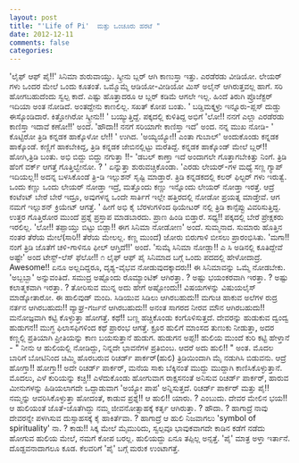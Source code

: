 ```yaml
---
layout: post
title: "'Life of Pi'  ಮತ್ತು ಒಂಚೂರು ಹರಟೆ "
date: 2012-12-11
comments: false
categories: 
---
```



'ಲೈಫ್  ಆಫ್ ಪೈ!!' ಸಿನಿಮಾ ಶುರುವಾಯ್ತು.  ಸ್ಕ್ರೀನು ಬ್ಲರ್ ಆಗಿ ಕಾಣುಸ್ತಾ ಇತ್ತು.   ಎರಡೆರಡು ವೀಡಿಯೋ.  ಲೇಯರ್ ಗಳು ಒಂದರ ಮೇಲೆ ಒಂದು ಕೂತಂತೆ.  ಒಮ್ಮೊಮ್ಮೆ ಆಡಿಯೋ-ವೀಡಿಯೋ ಮಿಸ್ ಅಲೈನ್ ಆಗಿರುತ್ತವಲ್ಲ ಹಾಗೆ.  ಸರಿ ಹೋಗಬಹುದೆಂದು ಸ್ವಲ್ಪ ಕಾದೆ.   ಎಷ್ಟು ಹೊತ್ತಾದರೂ ಆ ಬ್ಲರ್ ಕಡಿಮೆ ಆಗಲೇ ಇಲ್ಲ.   ಹಿಂದೆ ತಿರುಗಿ ಪ್ರೊಜೆಕ್ಟರ್ ಇದಿಯಾ ಅಂತ ನೋಡಿದೆ.  ಅಂತದ್ದೇನು ಕಾಣಲಿಲ್ಲ.    ಸಖತ್ ಕೋಪ ಬಂತು.   ' ಬಡ್ಡಿಮಕ್ಕಳ್ರು ಇನ್ನೂರು-ಪ್ಲಸ್  ದುಡ್ಡು ಈಸ್ಕೊಂಡಿದಾರೆ.  ಕಿತ್ತೋಗಿರೋ ಸ್ಕ್ರೀನು!! ' ಬಯ್ಯುತ್ತಿದ್ದೆ.   ಪಕ್ಕದಲ್ಲಿ ಕುಳಿತಿದ್ದ ಅಭಿಗೆ  'ಲೋ!! ನನಗೆ ಎಲ್ಲಾ ಎರಡೆರಡು ಕಾಣಿಸ್ತಾ ಇದಾವೆ ಕಣೋ!!' ಅಂದೆ.   'ಹೌದಾ!! ನನಗೆ ಸರಿಯಾಗೇ ಕಾಣಿಸ್ತಾ ಇದೆ' ಅಂದ.    ನನ್ನ ಮುಖ  ನೋಡಿ-  ' ಕೊಟ್ಟಿರೋ ತ್ರಿಡಿ ಕನ್ನಡಕ ಹಾಕ್ಕೊಳೋ ಲೇ!! ' ಉಗಿದ.    'ಅಯ್ಯಯ್ಯೋ!! ಎಂತಾ ಗುಬಾಲ್' ಅಂದುಕೊಂಡು ಕನ್ನಡಕ ಹಾಕ್ಕೊಂಡೆ.    ಕಣ್ಣಿಗೆ ಹಾಕಬೇಕಿದ್ದ, ತ್ರಿಡಿ ಕನ್ನಡಕ ಜೇಬಿನಲ್ಲಿಟ್ಟು ಮರೆತಿದ್ದೆ.   ಕನ್ನಡಕ ಹಾಕ್ಕೊಂಡ್ ಮೇಲೆ  ಬ್ಲರ್!! ಹೋಗಿ,ತ್ರಿಡಿ ಬಂತು.     ಅಭಿ ಬಿದ್ದು ಬಿದ್ದು ನಗುತ್ತಾ !!-  'ಡಬಲ್ ಕಾಣ್ತಾ ಇದೆ ಅಂದಾಗಲೇ ಗೊತ್ತಾಗಬೇಕಿತ್ತು ನಿಂಗೆ.    ತ್ರಿಡಿ  ಹೆಂಗೆ ವರ್ಕ್ ಆಗತ್ತೆ ಗೊತ್ತಿಲ್ವೇನೋ. ? ' ಏನ್ನುತ್ತಾ ಶುರುವಚ್ಚಿಕೊಂಡಾ.   'ಎರಡು ಲೇಯರ್-ಗಳ ಮಧ್ಯೆ ಸಣ್ಣ ಗ್ಯಾಪ್  ಇದಿಯಲ್ಲ!!  ಅದನ್ನ ಬಳಸಿಕೊಂಡೆ ತ್ರಿ-ಡಿ ಇಲ್ಲುಶನ್ ಸೃಷ್ಟಿ ಮಾಡ್ತಾರೆ.   ತ್ರಿಡಿ ಕನ್ನಡಕದಲ್ಲಿ ಕಲರ್ ಫಿಲ್ಟರ್ ಗಳು ಇರುತ್ವೆ.   ಒಂದು ಕಣ್ಣು ಒಂದು ಲೇಯರ್ ನೋಡ್ತಾ ಇದ್ರೆ, ಮತ್ತೊಂದು ಕಣ್ಣು ಇನ್ನೊಂದು ಲೇಯರ್ ನೋಡ್ತಾ ಇರತ್ತೆ.   ಆದ್ರೆ ಕಂಟೆಂಟ್ ಬೇರೆ ಬೇರೆ ಇದ್ರೂ, ಅವುಗಳನ್ನ ಒಂದೇ ಸಾರ್ತಿಗೆ ಇಲ್ಲೇ ಹತ್ತಿರದಲ್ಲಿ ನೋಡೋ ಪ್ರಯತ್ನ ಮಾಡ್ತೇವೆ.   ಆಗ ನಮಗೆ ಇಲ್ಲುಶನ್ ಕ್ರಿಯೇಟ್ ಆಗತ್ತೆ. '  ಹೀಗೆ ಅಭಿ ಕೈ ಬೆರಳುಗಳಿಂದ ಥಿಯೇಟರ್ ನಲ್ಲಿ ತ್ರಿಡಿ ಕಾನ್ಸೆಪ್ಟು ವಿವರಿಸುತ್ತಿದ್ದ.     ಉತ್ತರ ಗೊತ್ತಿರೋರ ಮುಂದೆ ಪ್ರಶ್ನೆ ಪ್ರಸ್ತಾಪ ಮಾಡಬಾರದು. ಪ್ರಾಣ ಹಿಂಡಿ ಬಿಡ್ತಾರೆ.  ಸಧ್ಯ!! ಪಕ್ಕದಲ್ಲಿ ಬೇರೆ   ಪ್ರೇಕ್ಷಕರು ಇರಲಿಲ್ಲ.     'ಲೋ!! ತಪ್ಪಾಯ್ತು ಬಿಟ್ಟು ಬಿಡ್ಲಾ!! ಈಗ ಸಿನಿಮಾ ನೋಡೋಣ' ಅಂದೆ.  ಸುಮ್ಮನಾದ.     ಸುಮಾರು ಹೊತ್ತಿನ ನಂತರ ತೆರೆಯ ಮೇಲೆ(ಸಾರಿ!! ತೆರೆಯ ಮೇಲಲ್ಲ.  ಕಣ್ಣ ಮುಂದೆ) ಜೋರು ಬಿರುಗಾಳಿ ಬೀಸಲು ಪ್ರಾರಂಭಿಸಿತು.   'ಮಗಾ!! ನಂಗೆ ತ್ರಿಡಿ ಜೊತೆಗೆ ಚಳಿ-ಗಾಳಿನೂ ಫೀಲ್ ಆಗ್ತಿದೆ!!' ಅಂದೆ.    'ಸುಮ್ಕೆ ಸಿನಿಮಾ ನೋಡ್ಲಾ!! ಎ ಸಿ ಅಡಿನಲ್ಲಿ ಕೂತಿದ್ದೇವೆ ಅಷ್ಟೇ' ಅಂದ ಟೇಸ್ಟ್-ಲೆಸ್ ಫೆಲೋ!!          ೧     ಲೈಫ್ ಆಫ್ ಪೈ ಸಿನಿಮಾದ ಬಗ್ಗೆ ಒಂದು ಪದದಲ್ಲಿ ಹೇಳೋದಾದ್ರೆ.  Awesome!!  ಏನೂ ಅಲ್ಲದಿದ್ದರೂ, ದೃಶ್ಯ-ವೈಭವ ನೋಡುವುದಕ್ಕಾದರು!! ಈ ಸಿನಿಮಾವನ್ನು ಒಮ್ಮೆ ನೋಡಬೇಕು.  'ಅಬ್ಬಬ್ಬಾ' ಅನ್ನುವಂತಿದೆ.      ಸಮುದ್ರ ಅಷ್ಟೊಂದು ರೊಮ್ಯಾಂಟಿಕ್ ಆಗಿರತ್ತಾ. ?  ಅಷ್ಟು ಭಯಂಕರವಾಗಿ ಇರತ್ತಾ. ?  ಅಷ್ಟು ಕಲಾತ್ಮಕವಾಗಿ ಇರತ್ತಾ. ?  ತೋರಿಸುವ ಮುನ್ನ ಅದು ಹೇಗೆ ಅಷ್ಟೋಂದು!! ವಿಷಯಗಳನ್ನು ವಿಷುಯಲೈಸ್ ಮಾಡ್ಕೋತಾರೋ.  ಈ ಹಾಲಿವುಡ್ ಮಂದಿ.   ಸಿಡಿಯುವ ಸಿಡಿಲು ಆಗಿರಬಹುದು!!  ಮಗುಚಿ ಹಾಕುವ ಅಲೆಗಳ ರುದ್ರ ನರ್ತನ ಆಗಿರಬಹುದು!!  ವ್ಯಾಘ್ರ-ಗರ್ಜನೆ ಆಗಿರಬಹುದು!!  ಅನಂತ ಸಾಗರದ ನೀರವ ಮೌನ ಆಗಿರಬಹುದು!! ಮನೋಜ್ಞವಾಗಿ ಕಟ್ಟಿ ಕೊಳ್ಳುತ್ತಾ ಹೋಗತ್ತೆ.   ಕಥೆ!! ಬಣ್ಣ ಹಚ್ಚಿಕೊಂಡು ಕಂಗೊಳಿಸುತ್ತದೆ.   ದೇವರನ್ನು ಹುಡುಕುವ ದ್ವಂದ್ವ ಹುಡುಗನ!!  ಮುಗ್ಧ ಫಿಲಾಸಫಿಗಳಿಂದ ಕಥೆ ಪ್ರಾರಂಭ ಆಗತ್ತೆ.   ಕ್ರೂರ ಹುಲಿಗೆ ಮಾಂಸದ ತುಣುಕು ನೀಡುತ್ತಾ, ಅದರ ಕಣ್ಣಲ್ಲಿ ಪ್ರತಿಯಾಗಿ ಪ್ರೀತಿಯನ್ನು   ಕಾಣ ಬಯಸುತ್ತಾನೆ ಹುಡುಗ.  ಹುಡುಗನ ಅಪ್ಪ!! ಹುಲಿಯ ಮುಂದೆ ಕುರಿ ಕಟ್ಟಿ ಹೇಳ್ತಾನೆ -  " ನೀನು ಆ ಹುಲಿಯಲ್ಲಿ ನೋಡಿದ್ದು, ನಿನ್ನದೇ ಭಾವನೆಗಳ ಪ್ರತಿಬಿಂಬ.  ಆದರೆ ಅದು ಹುಲಿ!! " ಅಂತ.    ಮೊದಲ ಬಾರಿಗೆ ಬೋಟಿನಿಂದ ಚಿಮ್ಮಿ ಹೊರಬರುವ ರಿಚರ್ಡ್ ಪಾರ್ಕರ್(ಹುಲಿ) ತ್ರಿಡಿಯಿಂದಾಗಿ ಮೈ ನಡುಗಿಸಿ ಬಿಡುವನು.  ಆದ್ರೆ  ಹೋಗ್ತಾ!! ಹೋಗ್ತಾ!! ಅದೇ ರಿಚರ್ಡ್ ಪಾರ್ಕರ್,  ಮನೆಯ ಸಾಕು ಬೆಕ್ಕಿನಂತೆ ಮುದ್ದು ಮುದ್ದಾಗಿ ಕಾಣಿಸಿಕೊಳ್ಳುತ್ತಾನೆ.   ಮೊದಲು, ಎಳೆ ಕುರಿಯನ್ನು  ಕಚ್ಚಿ!! ಎಳೆದುಕೊಂಡು ಹೋಗುವಾಗ ರಾಕ್ಷಸನಂತೆ ಅನಿಸುವ ರಿಚರ್ಡ್ ಪಾರ್ಕರ್, ಹಾರುವ ಮೀನುಗಳನ್ನು ಹಿಡಿಯಲಾಗದೇ ಒದ್ದಾಡುವಾಗ  'ಅಯ್ಯೋ ಪಾಪ'   ಅನ್ನಿಸುತ್ತದೆ.    ರಿಚರ್ಡ್ ಪಾರ್ಕರ್ ಮತ್ತು ಪೈ!!  ನಮ್ಮನ್ನು ಆವರಿಸಿಕೊಳ್ಳುತ್ತಾ ಹೋದಂತೆ,   ಕಾಡುವ ಪ್ರಶ್ನೆ!! ಆ ಹುಲಿ!! ಯಾರು. ? ಎಂಬುದು.   ದೇವರ ಮೇಲಿನ ಭಯ!! ಆ ಹುಲಿಯಂತೆ ಜೊತೆ-ಜೊತೆಗಿದ್ದು  ನಮ್ಮ ಜೀವನೋತ್ಸಾಹಕ್ಕೆ ಕರ್ತೃ ಆಗಿರುತ್ತಾ. ? ಹೌದಾ. ? ಹಾಗಾದ್ರೆ ನಾವು ದೇವರನ್ನೇ ಪಳಗಿಸುವ ದುಸ್ಸಾಹಸಕ್ಕೆ ಕೈ ಹಾಕಿರ್ತೆವಾ. ?  ಹಾಗಾದ್ರೆ ಆ ಹುಲಿ ನಿಜವಾಗಲು 'symbol of spirituality' ನಾ. ?      ಕಾಡು!! ಸಿಕ್ಕ ಮೇಲೆ ಮೈಮುರಿದು, ಸ್ವಲ್ಪವೂ ಭಾವುಕವಾಗದೇ  ಕಾಡಿನ ಕಡೆಗೆ ನಡೆದು ಹೋಗುವ ಹುಲಿಯ ಮೇಲೆ, ನಮಗೆ ಕೋಪ ಬರಲ್ಲ.   ಹುಲಿಯದ್ದು ಏನೂ ತಪ್ಪಿಲ್ಲ ಅನ್ಸತ್ತೆ.   'ಪೈ' ಮಾತ್ರ ಅಳ್ತಾ ಇರ್ತಾನೆ.  ದೊಡ್ದವನಾದಾಗಲೂ ಕೂಡ.   ಕೆಲವರಿಗೆ 'ಪೈ' ಬಗ್ಗೆ ಮರುಕ ಉಂಟಾಗತ್ತೆ.   

